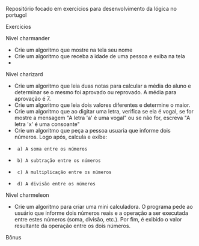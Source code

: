 Repositório focado em exercícios para desenvolvimento da lógica no portugol


Exercícios 


Nivel charmander
- Crie um algoritmo que mostre na tela seu nome
- Crie um algoritmo que receba a idade de uma pessoa e exiba na tela
- 


Nivel charizard
- Crie um algoritmo que leia duas notas para calcular a média do aluno e determinar se o mesmo foi aprovado ou reprovado. A média para aprovação é 7.
- Crie um algoritmo que leia dois valores diferentes e determine o maior.
- Crie um algoritmo que ao digitar uma letra, verifica se ela é vogal, se for mostre a mensagem "A letra 'a' é uma vogal" ou se não for, escreva "A letra 'x' é uma consoante"
- Crie um algoritmo que peça a pessoa usuaria que informe dois números. Logo após, calcula e exibe:
 * 		a) A soma entre os números
 * 		b) A subtração entre os números
 * 		c) A multiplicação entre os números
 * 		d) A divisão entre os números

Nivel charmeleon

- Crie um algoritmo para criar uma mini calculadora. O programa pede ao usuário que informe dois números reais e a operação a ser executada entre estes números (soma, divisão, etc.).  Por fim, é exibido o valor resultante da operação entre os dois números.

Bônus

